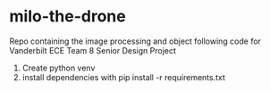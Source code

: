 # milo-the-drone
Repo containing the image processing and object following code for Vanderbilt ECE Team 8 Senior Design Project

1. Create python venv
2. install dependencies with pip install -r requirements.txt
